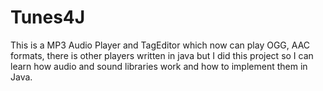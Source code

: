 # Tunes4J

This is a MP3 Audio Player and TagEditor which now can play OGG, AAC formats, there is other players written in java but I did this project so I can learn
how audio and sound libraries work and how to implement them in Java.
